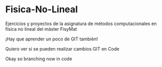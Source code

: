 # Fisica-No-Lineal
Ejercicios y proyectos de la asignatura de métodos computacionales en física no lineal del máster FisyMat

¡Hay que aprender un poco de GIT también!

Quiero ver si se pueden realizar cambios GIT en Code

Okay so branching now in code